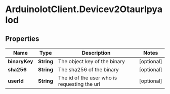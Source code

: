 # ArduinoIotClient.Devicev2Otaurlpyalod

## Properties

Name | Type | Description | Notes
------------ | ------------- | ------------- | -------------
**binaryKey** | **String** | The object key of the binary | [optional] 
**sha256** | **String** | The sha256 of the binary | [optional] 
**userId** | **String** | The id of the user who is requesting the url | [optional] 


